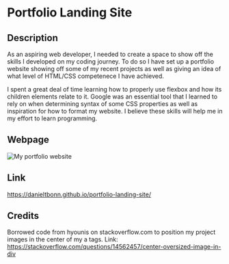 # Portfolio Landing Site

## Description

As an aspiring web developer, I needed to create a space to show off the skills I developed on my coding journey. To do so I have set up a portfolio website showing off some of my recent projects as well as giving an idea of what level of HTML/CSS competenece I have achieved. 

I spent a great deal of time learning how to properly use flexbox and how its children elements relate to it. Google was an essential tool that I learned to rely on when determining syntax of some CSS properties as well as inspiration for how to format my website. I believe these skills will help me in my effort to learn programming.

## Webpage

 ![My portfolio website](assets/images/webpage-pic.png)

## Link

https://danieltbonn.github.io/portfolio-landing-site/

## Credits

Borrowed code from hyounis on stackoverflow.com to position my project images in the center of my a tags.
Link: https://stackoverflow.com/questions/14562457/center-oversized-image-in-div
